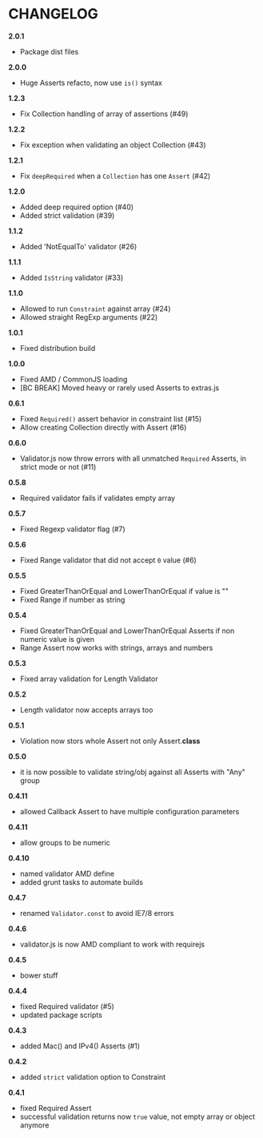 # CHANGELOG

**2.0.1**

  - Package dist files

**2.0.0**

  - Huge Asserts refacto, now use `is()` syntax

**1.2.3**

  - Fix Collection handling of array of assertions (#49)

**1.2.2**

  - Fix exception when validating an object Collection (#43)

**1.2.1**

  - Fix `deepRequired` when a `Collection` has one `Assert` (#42)

**1.2.0**

  - Added deep required option (#40)
  - Added strict validation (#39)

**1.1.2**

  - Added 'NotEqualTo' validator (#26)

**1.1.1**

  - Added `IsString` validator (#33)

**1.1.0**

  - Allowed to run `Constraint` against array (#24)
  - Allowed straight RegExp arguments (#22)

**1.0.1**

  - Fixed distribution build

**1.0.0**

  - Fixed AMD / CommonJS loading
  - [BC BREAK] Moved heavy or rarely used Asserts to extras.js

**0.6.1**

  - Fixed `Required()` assert behavior in constraint list (#15)
  - Allow creating Collection directly with Assert (#16)

**0.6.0**

  - Validator.js now throw errors with all unmatched `Required` Asserts, in
    strict mode or not (#11)

**0.5.8**

  - Required validator fails if validates empty array

**0.5.7**

  - Fixed Regexp validator flag (#7)

**0.5.6**

  - Fixed Range validator that did not accept `0` value (#6)

**0.5.5**

  - Fixed GreaterThanOrEqual and LowerThanOrEqual if value is ""
  - Fixed Range if number as string

**0.5.4**

  - Fixed GreaterThanOrEqual and LowerThanOrEqual Asserts if non numeric value
  is given
  - Range Assert now works with strings, arrays and numbers

**0.5.3**

 - Fixed array validation for Length Validator

**0.5.2**

  - Length validator now accepts arrays too

**0.5.1**

  - Violation now stors whole Assert not only Assert.__class__

**0.5.0**

  - it is now possible to validate string/obj against all Asserts with "Any" group

**0.4.11**

  - allowed Callback Assert to have multiple configuration parameters

**0.4.11**

  - allow groups to be numeric

**0.4.10**

  - named validator AMD define
  - added grunt tasks to automate builds

**0.4.7**

  - renamed `Validator.const` to avoid IE7/8 errors

**0.4.6**

  - validator.js is now AMD compliant to work with requirejs

**0.4.5**

  - bower stuff

**0.4.4**

  - fixed Required validator (#5)
  - updated package scripts

**0.4.3**

  - added Mac() and IPv4() Asserts (#1)

**0.4.2**

  - added `strict` validation option to Constraint

**0.4.1**

  - fixed Required Assert
  - successful validation returns now `true` value, not empty array or object anymore
